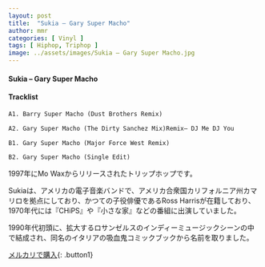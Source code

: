 ```yaml
---
layout: post
title:  "Sukia – Gary Super Macho"
author: mmr
categories: [ Vinyl ]
tags: [ Hiphop, Triphop ]
image: ../assets/images/Sukia – Gary Super Macho.jpg
---
```


#### Sukia – Gary Super Macho

#### Tracklist
```md
A1. Barry Super Macho (Dust Brothers Remix)

A2. Gary Super Macho (The Dirty Sanchez Mix)Remix– DJ Me DJ You

B1. Gary Super Macho (Major Force West Remix)

B2. Gary Super Macho (Single Edit)
```

1997年にMo Waxからリリースされたトリップホップです。

Sukiaは、アメリカの電子音楽バンドで、アメリカ合衆国カリフォルニア州カマリロを拠点にしており、かつての子役俳優であるRoss Harrisが在籍しており、1970年代には『CHiPS』や『小さな家』などの番組に出演していました。

1990年代初頭に、拡大するロサンゼルスのインディーミュージックシーンの中で結成され、同名のイタリアの吸血鬼コミックブックから名前を取りました。



[メルカリで購入](https://jp.mercari.com/item/m70399421918){: .button1}


